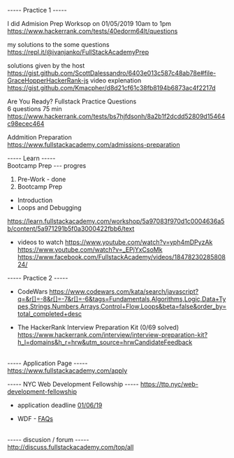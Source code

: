 
----- Practice 1 -----<br>

I did Admision Prep Worksop on 01/05/2019 10am to 1pm<br>
https://www.hackerrank.com/tests/40edorm64lt/questions

my solutions to the some questions<br>
https://repl.it/@ivanjanko/FullStackAcademyPrep

solutions given by the host<br>
https://gist.github.com/ScottDalessandro/6403e013c587c48ab78e#file-GraceHopperHackerRank-js
video explenation<br>
https://gist.github.com/Kmacpher/d8d21cf61c38fb8194b6873ac4f2217d

Are You Ready? Fullstack Practice Questions<br>
6 questions 75 min<br>
https://www.hackerrank.com/tests/bs7hjfdsonh/8a2b1f2dcdd52809d15464c98ecec464

Addmition Preparation<br>
https://www.fullstackacademy.com/admissions-preparation


----- Learn -----<br>
Bootcamp Prep --- progres
1. Pre-Work - done
2. Bootcamp Prep
  - Introduction
  - Loops and Debugging

https://learn.fullstackacademy.com/workshop/5a97083f970d1c0004636a5b/content/5a971291b5f0a3000422fbb6/text

- videos to watch
https://www.youtube.com/watch?v=yph4mDPyzAk
https://www.youtube.com/watch?v=_EPjYxCsoMk
https://www.facebook.com/FullstackAcademy/videos/1847823028580824/ 


----- Practice 2 -----<br>
- CodeWars
https://www.codewars.com/kata/search/javascript?q=&r[]=-8&r[]=-7&r[]=-6&tags=Fundamentals,Algorithms,Logic,Data+Types,Strings,Numbers,Arrays,Control+Flow,Loops&beta=false&order_by=total_completed+desc

- The HackerRank Interview Preparation Kit (0/69 solved)
https://www.hackerrank.com/interview/interview-preparation-kit?h_l=domains&h_r=hrw&utm_source=hrwCandidateFeedback


<br>----- Application Page -----<br>
https://www.fullstackacademy.com/apply 


----- NYC Web Development Fellowship -----
https://ttp.nyc/web-development-fellowship 

* application deadline [01/06/19](https://www.fullstackacademy.com/nyc-fellowship)

* WDF - [FAQs](https://docs.google.com/document/d/1r_wm7JEAaTnA-StB1kQd5QbiFSeoS7z-uXm80MWwO1Y/edit#heading=h.47tyvwil04jf )


<br>----- discusion / forum -----<br>
http://discuss.fullstackacademy.com/top/all
